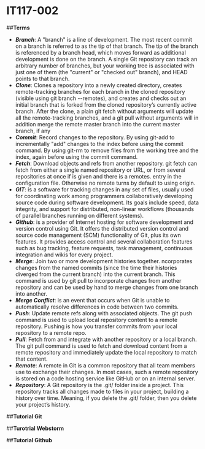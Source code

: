 # IT117-002
##**Terms**
- ***Branch***: A "branch" is a line of development. The most recent commit on a branch is referred to as the tip of that branch. The tip of the branch is referenced by a branch head, which moves forward as additional development is done on the branch. A single Git repository can track an arbitrary number of branches, but your working tree is associated with just one of them (the "current" or "checked out" branch), and HEAD points to that branch.
- ***Clone***: Clones a repository into a newly created directory, creates remote-tracking branches for each branch in the cloned repository (visible using git branch --remotes), and creates and checks out an initial branch that is forked from the cloned repository’s currently active branch. After the clone, a plain git fetch without arguments will update all the remote-tracking branches, and a git pull without arguments will in addition merge the remote master branch into the current master branch, if any 
- ***Commit***:  Record changes to the repository. By using git-add to incrementally "add" changes to the index before using the commit command. By using git-rm to remove files from the working tree and the index, again before using the commit command.
- ***Fetch***: Download objects and refs from another repository. git fetch can fetch from either a single named repository or URL, or from several repositories at once if <group> is given and there is a remotes.<group> entry in the configuration file. Otherwise no remote turns by default to using origin.
- ***GIT***: is a software for tracking changes in any set of files, usually used for coordinating work among programmers collaboratively developing source code during software development. Its goals include speed, data integrity, and support for distributed, non-linear workflows (thousands of parallel branches running on different systems).
- ***Github***: is a provider of Internet hosting for software development and version control using Git. It offers the distributed version control and source code management (SCM) functionality of Git, plus its own features. It provides access control and several collaboration features such as bug tracking, feature requests, task management, continuous integration and wikis for every project.
- ***Merge***: Join two or more development histories together. ncorporates changes from the named commits (since the time their histories diverged from the current branch) into the current branch. This command is used by git pull to incorporate changes from another repository and can be used by hand to merge changes from one branch into another.
- ***Merge Conflict***: is an event that occurs when Git is unable to automatically resolve differences in code between two commits.
- ***Push***: Update remote refs along with associated objects. The git push command is used to upload local repository content to a remote repository. Pushing is how you transfer commits from your local repository to a remote repo.
- ***Pull***: Fetch from and integrate with another repository or a local branch. The git pull command is used to fetch and download content from a remote repository and immediately update the local repository to match that content.
- ***Remote***: A remote in Git is a common repository that all team members use to exchange their changes. In most cases, such a remote repository is stored on a code hosting service like GitHub or on an internal server.
- ***Repository***: A Git repository is the .git/ folder inside a project. This repository tracks all changes made to files in your project, building a history over time. Meaning, if you delete the .git/ folder, then you delete your project’s history.


##**Tutorial Git**

##**Turotrial Webstorm**

##**Tutorial Github**
